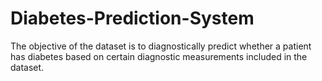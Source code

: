 # Diabetes-Prediction-System
The objective of the dataset is to diagnostically predict whether a patient has diabetes based on certain diagnostic measurements included in the dataset.
